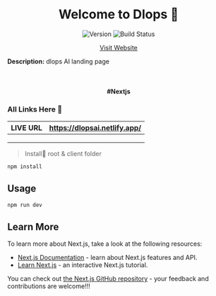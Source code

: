 <h1 align="center">Welcome to Dlops 👋</h1>
<p align="center">
  <img alt="Version" src="https://img.shields.io/badge/version-1.0.0-blue.svg?cacheSeconds=2592000" />
    <img src="https://camo.githubusercontent.com/e13276d25e087473204c677751e4d9b9b6ea5fbd/68747470733a2f2f7365637572652e7472617669732d63692e6f72672f61757468302f6e6f64652d6a736f6e776562746f6b656e2e7376673f6272616e63683d6d6173746572" alt="Build Status" style="max-width:100%;">
</p>
<p align="center">
<a  href="https://dlopsai.netlify.app/">Visit Website</a>
</p


> **Description:**  dlops AI landing page

​                

<h4 align="center"> #Nextjs </h4>

### All Links Here :link:

| LIVE URL | https://dlopsai.netlify.app/ |
| :------: | :--------------------------: |
|          |                              |
|          |                              |
|          |                              |

> Install:saxophone: root & client folder

```sh
npm install
```

## Usage

```sh
npm run dev
```

## Learn More

To learn more about Next.js, take a look at the following resources:

- [Next.js Documentation](https://nextjs.org/docs) - learn about Next.js features and API.
- [Learn Next.js](https://nextjs.org/learn) - an interactive Next.js tutorial.

You can check out [the Next.js GitHub repository](https://github.com/vercel/next.js/) - your feedback and contributions are welcome!!!


